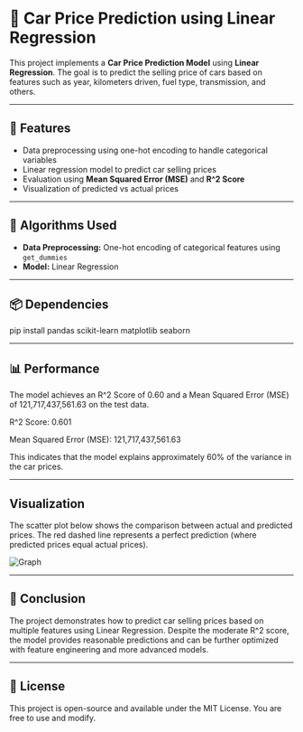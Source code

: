 # 🚗 Car Price Prediction using Linear Regression

This project implements a **Car Price Prediction Model** using **Linear Regression**. The goal is to predict the selling price of cars based on features such as year, kilometers driven, fuel type, transmission, and others.

---

## 🚀 Features

- Data preprocessing using one-hot encoding to handle categorical variables
- Linear regression model to predict car selling prices
- Evaluation using **Mean Squared Error (MSE)** and **R^2 Score**
- Visualization of predicted vs actual prices

---

## 🧠 Algorithms Used

- **Data Preprocessing:** One-hot encoding of categorical features using `get_dummies`
- **Model:** Linear Regression

---

## 📦 Dependencies
pip install pandas scikit-learn matplotlib seaborn

---

## 📊 Performance
The model achieves an R^2 Score of 0.60 and a Mean Squared Error (MSE) of 121,717,437,561.63 on the test data.

R^2 Score: 0.601

Mean Squared Error (MSE): 121,717,437,561.63

This indicates that the model explains approximately 60% of the variance in the car prices.

---

## Visualization
The scatter plot below shows the comparison between actual and predicted prices. The red dashed line represents a perfect prediction (where predicted prices equal actual prices).

![Graph](https://github.com/user-attachments/assets/348c5f07-320d-4146-bd92-e569c6ed4ab6)

---

## 📌 Conclusion
The project demonstrates how to predict car selling prices based on multiple features using Linear Regression. Despite the moderate R^2 score, the model provides reasonable predictions and can be further optimized with feature engineering and more advanced models.

---

## 📃 License
This project is open-source and available under the MIT License. You are free to use  and modify.



